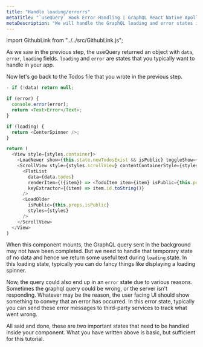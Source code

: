 ```yaml
---
title: "Handle loading/errorrs"
metaTitle: "`useQuery` Hook Error Handling | GraphQL React Native Apollo Tutorial"
metaDescription: "We will handle the GraphQL loading and error states in React Native app using the data from the `useQuery` hook"
---
```


import GithubLink from "../../src/GithubLink.js";

As we saw in the previous step, the useQuery returned an object with `data`, `error`, `loading` fields. `loading` and `error` are states that you typically want to handle in your app.

Now let's go back to the Todos file that you wrote in the previous step.

<GithubLink link="https://github.com/hasura/learn-graphql/blob/master/tutorials/mobile/react-native-apollo/app-final/src/screens/components/Todo/Todos.js" text="Todos.js"/>

```javascript
- if (!data) return null;

if (error) {
  console.error(error);
  return <Text>Error</Text>;
}

if (loading) {
  return <CenterSpinner />;
}

return (
  <View style={styles.container}>
    <LoadNewer show={this.state.newTodosExist && isPublic} toggleShow={this.dismissNewTodoBanner} styles={styles} isPublic={this.props.isPublic}/>
    <ScrollView style={styles.scrollView} contentContainerStyle={styles.scrollViewContainer}>
      <FlatList
        data={data.todos}
        renderItem={({item}) => <TodoItem item={item} isPublic={this.props.isPublic}/>}
        keyExtractor={(item) => item.id.toString()}
      />
      <LoadOlder
        isPublic={this.props.isPublic}
        styles={styles}
      />
    </ScrollView>
  </View>
)
```


When this component mounts, the GraphQL query sent in the background may not have been completed. But we need to handle that temporary state of no data and hence we return some useful text during `loading` state. 
In this loading state, typically you can do fancy things like displaying a loading spinner.

Now, the query could also end up in an `error` state due to various reasons. Sometimes the graphql query could be wrong, or the server isn't responding. Whatever may be the reason, the user facing UI should show something to convey that an error has occurred. 
In this error state, typically you can send these error messages to third-party services to track what went wrong.

All said and done, these are two important states that need to be handled inside your component. What you have written above is basic, but sufficient for this tutorial.
